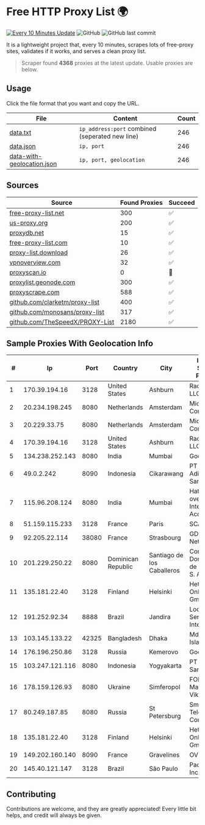 
# Free HTTP Proxy List 🌍

[![Every 10 Minutes Update](https://github.com/mertguvencli/http-proxy-list/actions/workflows/main.yml/badge.svg?branch=main)](https://github.com/mertguvencli/http-proxy-list/actions/workflows/main.yml)
![GitHub](https://img.shields.io/github/license/mertguvencli/http-proxy-list)
![GitHub last commit](https://img.shields.io/github/last-commit/mertguvencli/http-proxy-list)

It is a lightweight project that, every 10 minutes, scrapes lots of free-proxy sites, validates if it works, and serves a clean proxy list.


> Scraper found **4368** proxies at the latest update. Usable proxies are below.

## Usage

Click the file format that you want and copy the URL.


|File|Content|Count|
|----|-------|-----|
|[data.txt](https://raw.githubusercontent.com/mertguvencli/http-proxy-list/main/proxy-list/data.txt)|`ip_address:port` combined (seperated new line)|246|
|[data.json](https://raw.githubusercontent.com/mertguvencli/http-proxy-list/main/proxy-list/data.json)|`ip, port`|246|
|[data-with-geolocation.json](https://raw.githubusercontent.com/mertguvencli/http-proxy-list/main/proxy-list/data-with-geolocation.json)|`ip, port, geolocation`|246|

## Sources

|Source|Found Proxies|Succeed|
|------|-------------|-------|
|[free-proxy-list.net](https://free-proxy-list.net)|300|✅|
|[us-proxy.org](https://www.us-proxy.org)|200|✅|
|[proxydb.net](http://proxydb.net)|15|✅|
|[free-proxy-list.com](https://free-proxy-list.com/?page=&port=&type%5B%5D=http&type%5B%5D=https&up_time=0&search=Search)|10|✅|
|[proxy-list.download](https://www.proxy-list.download/HTTP)|26|✅|
|[vpnoverview.com](https://vpnoverview.com/privacy/anonymous-browsing/free-proxy-servers)|32|✅|
|[proxyscan.io](https://www.proxyscan.io)|0|🚫|
|[proxylist.geonode.com](https://proxylist.geonode.com/api/proxy-list?limit=300&page=1&sort_by=lastChecked&sort_type=desc&protocols=http,https)|300|✅|
|[proxyscrape.com](https://api.proxyscrape.com/v2/?request=displayproxies&protocol=http&timeout=10000&country=all&ssl=all&anonymity=all)|588|✅|
|[github.com/clarketm/proxy-list](https://raw.githubusercontent.com/clarketm/proxy-list/master/proxy-list-raw.txt)|400|✅|
|[github.com/monosans/proxy-list](https://raw.githubusercontent.com/monosans/proxy-list/main/proxies/http.txt)|317|✅|
|[github.com/TheSpeedX/PROXY-List](https://raw.githubusercontent.com/TheSpeedX/PROXY-List/master/http.txt)|2180|✅|


## Sample Proxies With Geolocation Info

|#|Ip|Port|Country|City|Internet Service Provider|
|-|--|----|-------|----|-------------------------|
|1|170.39.194.16|3128|United States|Ashburn|Rackdog, LLC|
|2|20.234.198.245|8080|Netherlands|Amsterdam|Microsoft Corporation|
|3|20.229.33.75|8080|Netherlands|Amsterdam|Microsoft Corporation|
|4|170.39.194.16|3128|United States|Ashburn|Rackdog, LLC|
|5|134.238.252.143|8080|India|Mumbai|Google LLC|
|6|49.0.2.242|8090|Indonesia|Cikarawang|PT Usaha Adi Sanggoro|
|7|115.96.208.124|8080|India|Mumbai|Hathway IP over Cable Internet Access|
|8|51.159.115.233|3128|France|Paris|SCALEWAY|
|9|92.205.22.114|38080|France|Strasbourg|GD MASS Network|
|10|201.229.250.22|8080|Dominican Republic|Santiago de los Caballeros|Compañía Dominicana de Teléfonos S. A.|
|11|135.181.22.40|3128|Finland|Helsinki|Hetzner Online GmbH|
|12|191.252.92.34|8888|Brazil|Jandira|Locaweb Serviços de Internet S/A|
|13|103.145.133.22|42325|Bangladesh|Dhaka|Md Raisul Islam|
|14|176.196.250.86|3128|Russia|Kemerovo|Goodline.info|
|15|103.247.121.116|8080|Indonesia|Yogyakarta|PT Media Sarana Data|
|16|178.159.126.93|8080|Ukraine|Simferopol|FOP Sinev Maksim Viktorovich|
|17|80.249.187.85|8080|Russia|St Petersburg|Smart Telecom Company|
|18|135.181.22.40|3128|Finland|Helsinki|Hetzner Online GmbH|
|19|149.202.160.140|8090|France|Gravelines|OVH SAS|
|20|145.40.121.147|3128|Brazil|São Paulo|Packet Host, Inc.|



## Contributing

Contributions are welcome, and they are greatly appreciated! Every
little bit helps, and credit will always be given.

